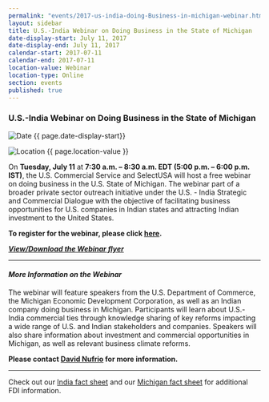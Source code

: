 ```yaml
---
permalink: "events/2017-us-india-doing-Business-in-michigan-webinar.html"
layout: sidebar
title: U.S.-India Webinar on Doing Business in the State of Michigan
date-display-start: July 11, 2017
date-display-end: July 11, 2017
calendar-start: 2017-07-11
calendar-end: 2017-07-11
location-value: Webinar
location-type: Online
section: events
published: true
---
```


### U.S.-India Webinar on Doing Business in the State of Michigan

![Date](https://google.github.io/material-design-icons/action/svg/design/ic_event_24px.svg "Date") {{ page.date-display-start}}

![Location](http://google.github.io/material-design-icons/social/svg/design/ic_location_city_24px.svg "Location") {{ page.location-value }}

On **Tuesday, July 11** at **7:30 a.m. – 8:30 a.m. EDT (5:00 p.m. – 6:00 p.m. IST)**, the U.S. Commercial Service and SelectUSA will host a free webinar on doing business in the U.S. State of Michigan. The webinar part of a broader private sector outreach initiative under the U.S. - India Strategic and Commercial Dialogue with the objective of facilitating business opportunities for U.S. companies in Indian states and attracting Indian investment to the United States.

**To register for the webinar, please click [here](https://emenuapps.ita.doc.gov/ePublic/event/editWebReg.do?SmartCode=7QCU).**  


**[_View/Download the Webinar flyer_](https://www.selectusa.gov/flyers/2017-India-Michigan-webinar-flyer)**

---

#### _More Information on the Webinar_

The webinar will feature speakers from the U.S. Department of Commerce, the Michigan Economic Development Corporation, as well as an Indian company doing business in Michigan.  Participants will learn about U.S.-India commercial ties through knowledge sharing of key reforms impacting a wide range of U.S. and Indian stakeholders and companies. Speakers will also share information about investment and commercial opportunities in Michigan, as well as relevant business climate reforms.

**Please contact [David Nufrio](mailto:david.nufrio@trade.gov) for more information.**

---

Check out our [India fact sheet](https://www.selectusa.gov/country-fact-sheet/India) and our [Michigan fact sheet](https://www.selectusa.gov/state-fact-sheet/Michigan) for additional FDI information.
